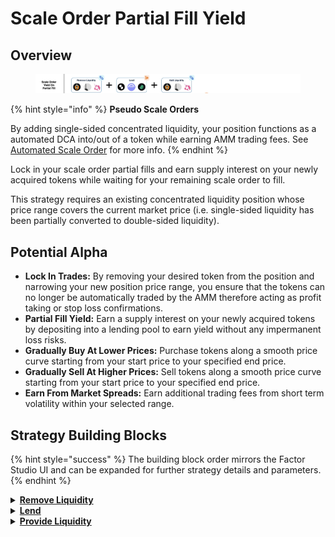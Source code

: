 # Scale Order Partial Fill Yield

## Overview

<figure><img src="../../../.gitbook/assets/image (49).png" alt=""><figcaption></figcaption></figure>

{% hint style="info" %}
**Pseudo Scale Orders**

By adding single-sided concentrated liquidity, your position functions as a automated DCA into/out of a token while earning AMM trading fees. See [Automated Scale Order](automated-scale-order.md) for more info.
{% endhint %}

Lock in your scale order partial fills and earn supply interest on your newly acquired tokens while waiting for your remaining scale order to fill.&#x20;

This strategy requires an existing concentrated liquidity position whose price range covers the current market price (i.e. single-sided liquidity has been partially converted to double-sided liquidity).

## Potential Alpha

* **Lock In Trades:** By removing your desired token from the position and narrowing your new position price range, you ensure that the tokens can no longer be automatically traded by the AMM therefore acting as profit taking or stop loss confirmations.
* **Partial Fill Yield:** Earn a supply interest on your newly acquired tokens by depositing into a lending pool to earn yield without any impermanent loss risks.
* **Gradually Buy At Lower Prices:** Purchase tokens along a smooth price curve starting from your start price to your specified end price.
* **Gradually Sell At Higher Prices:** Sell tokens along a smooth price curve starting from your start price to your specified end price.
* **Earn From Market Spreads:** Earn additional trading fees from short term volatility within your selected range.

## Strategy Building Blocks

{% hint style="success" %}
The building block order mirrors the Factor Studio UI and can be expanded for further strategy details and parameters.
{% endhint %}

<details>

<summary><a href="../../../factor-studio/studio-contracts/lp-management/"><strong>Remove Liquidity</strong></a></summary>

* Remove all liquidity from existing position.

</details>

<details>

<summary><a href="../../../factor-building-blocks/lend.md"><strong>Lend</strong></a></summary>

* Deposit the token you were trading to into the target lending pool.

</details>

<details>

<summary><a href="../../../factor-studio/studio-contracts/lp-management/"><strong>Provide Liquidity</strong></a></summary>

* You will now be left with the remaining tokens left to trade from which can then be added to a new single sided liquidity position.
* Create a new position with a narrower range. The price range adjustment will depend on the direction of trade:
  * Buy: Min price will remain the same as the initial position's min price. Max price will decrease by the proportion of tokens already bought.
  * Sell: Min price will increase by the proportion of tokens already sold. Max price will remain the same as the initial position's max price.

</details>

